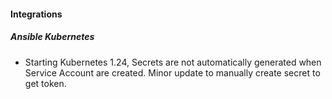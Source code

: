 
#### Integrations

##### Ansible Kubernetes

- Starting Kubernetes 1.24, Secrets are not automatically generated when Service Account are created. Minor update to manually create secret to get token.
